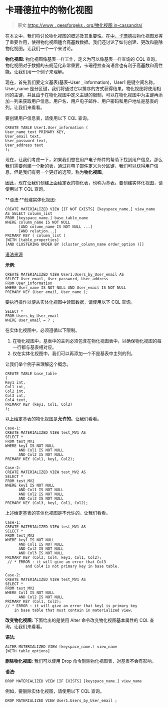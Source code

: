 # 卡珊德拉中的物化视图

> 原文:[https://www . geesforgeks . org/物化视图 in-cassandra/](https://www.geeksforgeeks.org/materialized-views-in-cassandra/)

在本文中，我们将讨论物化视图的概述及其重要性。在[中，卡珊德拉](https://www.geeksforgeeks.org/introduction-to-apache-cassandra/)物化视图发挥了重要作用，使得物化视图适合高基数数据。我们还讨论了如何创建、更改和删除物化视图。让我们一个一个来讨论。

**物化视图:**
物化视图像基表一样工作，定义为可以像基表一样查询的 CQL 查询。物化视图对于数据的去规范化非常重要，卡珊德拉查询语言也有利于高基数和高性能。让我们用一个例子来理解。

现在，首先我们要定义基表(基表–User _ information)，User1 是键空间名称。User_name 是分区键，我们将通过它以排序的方式获得结果。物化视图将使用相同的主键，并且由于在物化视图中定义主键的限制，可以在物化视图中为主键再添加一列来获取用户信息。用户名、用户电子邮件、用户密码和用户地址是基表的列。让我们来看看。

要创建用户信息表，请使用以下 CQL 查询。

```
CREATE TABLE User1.User_information (          
User_name text PRIMARY KEY,
User_email text,
User_password text,
User_address text
);
```

现在，让我们考虑一下，如果我们想在用户电子邮件的帮助下找到用户信息，那么我们需要创建一个新的表，通过将电子邮件定义为分区键，我们可以获得用户信息，但是我们有另一个更好的选项，称为**物化视图**。

因此，现在让我们创建上面给定表的物化表，也称为基表。要创建实体化视图，请使用以下 CQL 查询。

**语法:**创建实体化视图:

```
CREATE MATERIALIZED VIEW [IF NOT EXISTS] [keyspace_name.] view_name
AS SELECT column_list
FROM [keyspace_name.] base_table_name
WHERE column_name IS NOT NULL 
      [AND column_name IS NOT NULL ...]  
      [AND relation...] 
PRIMARY KEY ( column_list )
[WITH [table_properties]  
[AND CLUSTERING ORDER BY (cluster_column_name order_option )]]
```

[语法来源](https://docs.datastax.com/en/cql/3.3/cql/cql_reference/cqlCreateMaterializedView.html)

**示例:**

```
CREATE MATERIALIZED VIEW User1.Users_by_User_email AS
SELECT User_email, User_password, User_address
FROM User_information
WHERE User_name IS NOT NULL AND User_email IS NOT NULL
PRIMARY KEY (User_email, User_name ); 
```

要执行操作以便从实体化视图中读取数据，请使用以下 CQL 查询。

```
SELECT * 
FROM Users_by_User_email 
WHERE User_email = ? ;
```

在实体化视图中，必须遵循以下限制。

1.  在物化视图中，基表中的主列必须包含在物化视图表中，以确保物化视图的每一行都与基表相对应。
2.  仅在实体化视图中，我们可以再添加一个不是基表中主列的列。

让我们举个例子来理解这个概念。

```
CREATE TABLE base_table
(
Key1 int,
Col1 int,
Col2 int,
Col3 int,
Col4 text,
PRIMARY KEY (key1, Col1, Col2)
); 
```

以上给定基表的物化视图是**允许的**。让我们看看。

```
Case-1:
CREATE MATERIALIZED VIEW test_MV1 AS 
SELECT * 
FROM test_MV1 
WHERE key1 IS NOT NULL 
      AND Col1 IS NOT NULL 
      AND Col2 IS NOT NULL 
PRIMARY KEY (Col1, key1, Col2);

Case-2:
CREATE MATERIALIZED VIEW test_MV2 AS 
SELECT * 
FROM test_MV2 
WHERE key1 IS NOT NULL 
      AND Col1 IS NOT NULL 
      AND Col2 IS NOT NULL 
      AND Col3 IS NOT NULL 
PRIMARY KEY (Col3, key1, Col1, Col2); 
```

上述给定基表的实体化视图是不允许的。让我们看看。

```
Case-1:
CREATE MATERIALIZED VIEW test_MV1 AS 
SELECT * 
FROM test_MV2 
WHERE key1 IS NOT NULL 
      AND Col1 IS NOT NULL 
      AND Col2 IS NOT NULL 
      AND Col3 IS NOT NULL 
PRIMARY KEY (Col3, Col4, key1, Col1, Col2);  
 // * ERROR : it will give an error that Col3 
         and Col4 is not primary key in base table.

Case-2:
CREATE MATERIALIZED VIEW test_MV1 AS 
SELECT * 
FROM test_MV2 
WHERE Col1 IS NOT NULL 
      AND Col2 IS NOT NULL 
PRIMARY KEY (Col1, Col2);
// * ERROR : it will give an error that key1 is primary key 
    in base table that must contain in materialized view. 
```

**改变物化视图:**
下面给出的是使用 Alter 命令改变物化视图基本属性的 CQL 查询。让我们来看看。

**语法:**

```
ALTER MATERIALIZED VIEW [keyspace_name.] view_name 
[WITH table_options] 
```

**删除物化视图:**
我们可以使用 Drop 命令删除物化视图表，对基表不会有影响。

**语法:**

```
DROP MATERIALIZED VIEW [IF EXISTS] [keyspace_name.] view_name 
```

例如，要删除实体化视图，请使用以下 CQL 查询。

```
DROP MATERIALIZED VIEW User1.Users_by_User_email ; 
```